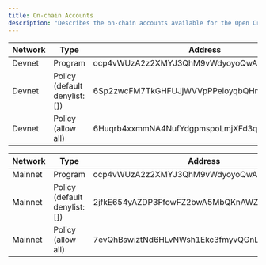 ```yaml
---
title: On-chain Accounts
description: "Describes the on-chain accounts available for the Open Creator Protocol."
---
```


| Network | Type | Address  |
| ----------- | ----------- | ----- |
| Devnet  | Program   | ocp4vWUzA2z2XMYJ3QhM9vWdyoyoQwAFJhRdVTbvo9E |
| Devnet  | Policy (default denylist: []) | 6Sp2zwcFM7TkGHFUJjWVVpPPeioyqbQHmCocczcw2F1Y |
| Devnet  | Policy (allow all) | 6Huqrb4xxmmNA4NufYdgpmspoLmjXFd3qEfteCddLgSz |

| Network | Type | Address  |
| ----------- | ----------- | ----- |
| Mainnet | Program   | ocp4vWUzA2z2XMYJ3QhM9vWdyoyoQwAFJhRdVTbvo9E |
| Mainnet | Policy (default denylist: []) | 2jfkE654yAZDP3FfowFZ2bwA5MbQKnAWZaEQv44L1BB4 |
| Mainnet | Policy (allow all) | 7evQhBswiztNd6HLvNWsh1Ekc3fmyvQGnL82uDepSMbw |
